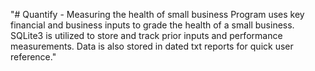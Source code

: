 "# Quantify - Measuring the health of small business
Program uses key financial and business inputs to grade the health of a small business. SQLite3 is utilized to store and track prior inputs and performance measurements. Data is also stored in dated txt reports for quick user reference."
